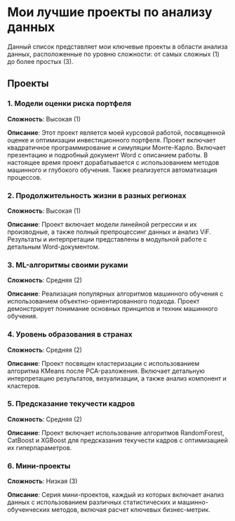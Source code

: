 # Мои лучшие проекты по анализу данных

Данный список представляет мои ключевые проекты в области анализа данных, расположенные по уровню сложности: от самых сложных (1) до более простых (3).

## Проекты

### 1. Модели оценки риска портфеля
**Сложность**: Высокая (1)

**Описание**: 
Этот проект является моей курсовой работой, посвященной оценке и оптимизации инвестиционного портфеля. Проект включает квадратичное программирование и симуляции Монте-Карло. Включает презентацию и подробный документ Word с описанием работы. В настоящее время проект дорабатывается с использованием методов машинного и глубокого обучения. Также реализуется автоматизация процессов.

### 2. Продолжительность жизни в разных регионах
**Сложность**: Высокая (1)

**Описание**: 
Проект включает модели линейной регрессии и их производные, а также полный препроцессинг данных и анализ ViF. Результаты и интерпретации представлены в модульной работе с детальным Word-документом.

### 3. ML-алгоритмы своими руками
**Сложность**: Средняя (2)

**Описание**: 
Реализация популярных алгоритмов машинного обучения с использованием объектно-ориентированного подхода. Проект демонстрирует понимание основных принципов и техник машинного обучения.

### 4. Уровень образования в странах
**Сложность**: Средняя (2)

**Описание**: 
Проект посвящен кластеризации с использованием алгоритма KMeans после PCA-разложения. Включает детальную интерпретацию результатов, визуализации, а также анализ компонент и кластеров.

### 5. Предсказание текучести кадров
**Сложность**: Средняя (2)

**Описание**: 
Проект включает использование алгоритмов RandomForest, CatBoost и XGBoost для предсказания текучести кадров с оптимизацией их гиперпараметров.

### 6. Мини-проекты
**Сложность**: Низкая (3)

**Описание**: 
Серия мини-проектов, каждый из которых включает анализ данных с использованием различных статистических и машинно-обученческих методов, включая расчет ключевых бизнес-метрик.

